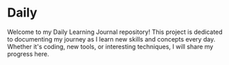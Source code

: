 # Daily
Welcome to my Daily Learning Journal repository! This project is dedicated to documenting my journey as I learn new skills and concepts every day. Whether it's coding, new tools, or interesting techniques, I will share my progress here.
